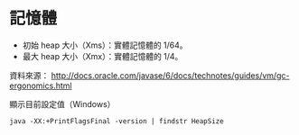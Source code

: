記憶體
======

* 初始 heap 大小（Xms）：實體記憶體的 1/64。
* 最大 heap 大小（Xmx）：實體記憶體的 1/4。

資料來源： http://docs.oracle.com/javase/6/docs/technotes/guides/vm/gc-ergonomics.html

顯示目前設定值（Windows）

	java -XX:+PrintFlagsFinal -version | findstr HeapSize
